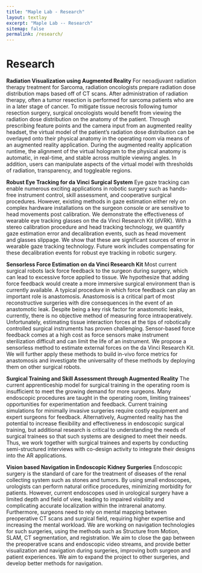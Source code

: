 ```yaml
---
title: "Maple Lab - Research"
layout: textlay
excerpt: "Maple Lab -- Research"
sitemap: false
permalink: /research/
---
```


# Research

**Radiation Visualization using Augmented Reality** 
For neoadjuvant radiation therapy treatment for Sarcoma, radiation oncologists prepare radiation dose distribution maps based off of CT scans. After administration of radiation therapy, often a tumor resection is performed for sarcoma patients who are in a later stage of cancer. To mitigate tissue necrosis following tumor resection surgery, surgical oncologists would benefit from viewing the radiation dose distribution on the anatomy of the patient. Through prescribing feature points and the camera input from an augmented reality headset, the virtual model of the patient’s radiation dose distribution can be overlayed onto their physical anatomy in the operating room via means of an augmented reality application. During the augmented reality application runtime, the alignment of the virtual hologram to the physical anatomy is automatic, in real-time, and stable across multiple viewing angles. In addition, users can manipulate aspects of the virtual model with thresholds of radiation, transparency, and toggleable regions.

**Robust Eye Tracking for da Vinci Surgical System**
Eye gaze tracking can enable numerous exciting applications in robotic surgery such as hands-free instrument control, skill assessment, and cooperative surgical procedures. However, existing methods in gaze estimation either rely on complex hardware installations on the surgeon console or are sensitive to head movements post calibration. We demonstrate the effectiveness of wearable eye tracking glasses on the da Vinci Research Kit (dVRK). With a stereo calibration procedure and head tracking technology, we quantify gaze estimation error and decalibration events, such as head movement and glasses slippage. We show that these are significant sources of error in wearable gaze tracking technology. Future work includes compensating for these decalibration events for robust eye tracking in robotic surgery. 

**Sensorless Force Estimation on da Vinci Research Kit**
Most current surgical robots lack force feedback to the surgeon during surgery, which can lead to excessive force applied to tissue. We hypothesize that adding force feedback would create a more immersive surgical environment than is currently available. A typical procedure in which force feedback can play an important role is anastomosis. Anastomosis is a critical part of most reconstructive surgeries with dire consequences in the event of an anastomotic leak. Despite being a key risk factor for anastomotic leaks, currently, there is no objective method of measuring force intraoperatively. Unfortunately, estimating tissue interaction forces at the tips of robotically controlled surgical instruments has proven challenging. Sensor-based force feedback comes at a high cost as force sensors make instrument sterilization difficult and can limit the life of an instrument. We propose a sensorless method to estimate external forces on the da Vinci Research Kit. We will further apply these methods to build in-vivo force metrics for anastomosis and investigate the universality of these methods by deploying them on other surgical robots. 

**Surgical Training and Skill Assessment through Augmented Reality**
The current apprenticeship model for surgical training in the operating room is insufficient to meet the growing demand for more surgeons. Many endoscopic procedures are taught in the operating room, limiting trainees' opportunities for experimentation and feedback. Current training simulations for minimally invasive surgeries require costly equipment and expert surgeons for feedback. Alternatively, Augmented reality has the potential to increase flexibility and effectiveness in endoscopic surgical training, but additional research is critical to understanding the needs of surgical trainees so that such systems are designed to meet their needs. Thus, we work together with surgical trainees and experts by conducting semi-structured interviews with co-design activity to integrate their designs into the AR applications.

**Vision based Navigation in Endoscopic Kidney Surgeries**
Endoscopic surgery is the standard of care for the treatment of diseases of the renal collecting system such as stones and tumors. By using small endoscopes, urologists can perform natural orifice procedures, minimizing morbidity for patients. However, current endoscopes used in urological surgery have a limited depth and field of view, leading to impaired visibility and complicating accurate localization within the intrarenal anatomy. Furthermore, surgeons need to rely on mental mapping between preoperative CT scans and surgical field, requiring higher expertise and increasing the mental workload. We are working on navigation technologies for such surgeries, using the methods such as Structure from Motion, SLAM, CT segmentation, and registration. We aim to close the gap between the preoperative scans and endoscopic video streams, and provide better visualization and navigation during surgeries, improving both surgeon and patient experiences. We aim to expand the project to other surgeries, and develop better methods for navigation.